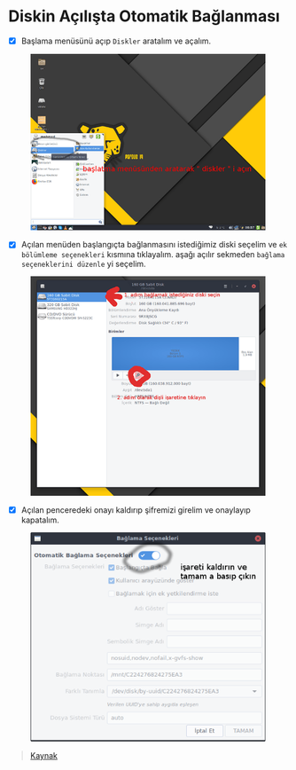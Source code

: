 # Diskin Açılışta Otomatik Bağlanması

* [x] Başlama menüsünü açıp `Diskler` aratalım ve açalım.

<figure><img src="../../.gitbook/assets/Pardus-Diskler.png" alt=""><figcaption></figcaption></figure>

* [x] Açılan menüden başlangıçta bağlanmasını istediğimiz diski seçelim ve `ek bölümleme seçenekleri` kısmına tıklayalım. aşağı açılır sekmeden `bağlama seçeneklerini düzenle` yi seçelim.

<figure><img src="../../.gitbook/assets/Bağlama-Seçenekleri.png" alt=""><figcaption></figcaption></figure>

* [x] Açılan penceredeki onayı kaldırıp şifremizi girelim ve onaylayıp kapatalım.

<figure><img src="../../.gitbook/assets/Otomatik-Bağlama.png" alt=""><figcaption></figcaption></figure>

> [Kaynak](https://forum.pardus.org.tr/t/diskin-acilista-otomatik-baglanmasi/10344/3)
